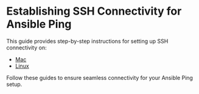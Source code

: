 # Establishing SSH Connectivity for Ansible Ping

This guide provides step-by-step instructions for setting up SSH connectivity on:

* [Mac](mac-setup/setup_ssh_mac.md)
* [Linux](linux-setup/setup_ssh_linux.md)

Follow these guides to ensure seamless connectivity for your Ansible Ping setup.